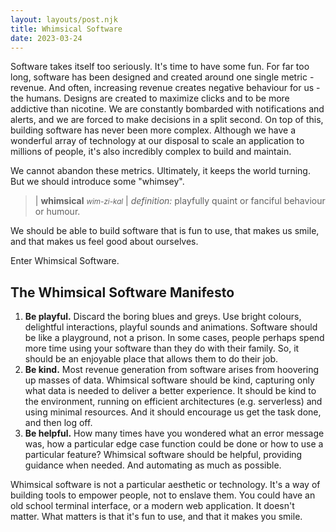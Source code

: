 ```yaml
---
layout: layouts/post.njk
title: Whimsical Software
date: 2023-03-24
---
```


Software takes itself too seriously. It's time to have some fun.
For far too long, software has been designed and created around one single metric - revenue.
And often, increasing revenue creates negative behaviour for us - the humans.
Designs are created to maximize clicks and to be more addictive than nicotine. We are constantly bombarded with notifications and alerts, and we are forced to make decisions in a split second.
On top of this, building software has never been more complex. Although we have a wonderful array of technology at our disposal to scale an application to millions of people, it's also incredibly complex to build and maintain.

We cannot abandon these metrics. Ultimately, it keeps the world turning. But we should introduce some "whimsey".

> | <strong>whimsical</strong> <i><small>wim-zi-kal</small></i>
> | <i>definition:</i> playfully quaint or fanciful behaviour or humour.

We should be able to build software that is fun to use, that makes us smile, and that makes us feel good about ourselves.

Enter Whimsical Software.

## The Whimsical Software Manifesto

1. <strong>Be playful.</strong> Discard the boring blues and greys. Use bright colours, delightful interactions, playful sounds and animations. Software should be like a playground, not a prison. In some cases, people perhaps spend more time using your software than they do with their family. So, it should be an enjoyable place that allows them to do their job.
2. <strong>Be kind.</strong> Most revenue generation from software arises from hoovering up masses of data. Whimsical software should be kind, capturing only what data is needed to deliver a better experience. It should be kind to the environment, running on efficient architectures (e.g. serverless) and using minimal resources. And it should encourage us get the task done, and then log off.
3. <strong>Be helpful.</strong> How many times have you wondered what an error message was, how a particular edge case function could be done or how to use a particular feature? Whimsical software should be helpful, providing guidance when needed. And automating as much as possible.

Whimsical software is not a particular aesthetic or technology. It's a way of building tools to empower people, not to enslave them.
You could have an old school terminal interface, or a modern web application. It doesn't matter. What matters is that it's fun to use, and that it makes you smile.
